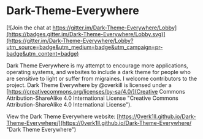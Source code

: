 # Dark-Theme-Everywhere

[![Join the chat at https://gitter.im/Dark-Theme-Everywhere/Lobby](https://badges.gitter.im/Dark-Theme-Everywhere/Lobby.svg)](https://gitter.im/Dark-Theme-Everywhere/Lobby?utm_source=badge&utm_medium=badge&utm_campaign=pr-badge&utm_content=badge)

Dark Theme Everywhere is my attempt to encourage more applications, operating systems, and websites to include a dark theme for people who are sensitive to light or suffer from migraines. I welcome contributors to the project. Dark Theme Everywhere by @overkill is licensed under a [https://creativecommons.org/licenses/by-sa/4.0/](Creative Commons Attribution-ShareAlike 4.0 International License "Creative Commons Attribution-ShareAlike 4.0 International License").

View the Dark Theme Everywhere website: [https://0verk1ll.github.io/Dark-Theme-Everywhere/](https://0verk1ll.github.io/Dark-Theme-Everywhere/ "Dark Theme Everywhere")
